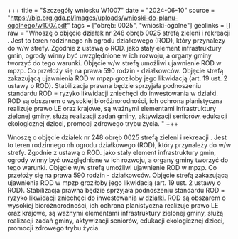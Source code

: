 +++
title = "Szczegóły wniosku W1007"
date = "2024-06-10"
source = "https://bip.brg.gda.pl/images/uploads/wnioski-do-planu-ogolnego/w1007.pdf"
tags = ["obręb: 0025", "wnioski-ogolne"]
geolinks = []
raw = "Wnoszę o objęcie działek nr 248 obręb 0025 strefą zieleni i rekreacji . Jest to teren rodzinnego nh ogrodu działkowego (ROD), który przynależy do w/w strefy. Zgodnie z ustawą o ROD. jako stały element infrastruktury gmin, ogrody winny być uwzględnione w ich rozwoju, a organy gminy tworzyć do tego warunki. Objęcie w/w strefą umożliwi ujawnienie ROD w mpzp. Co przełoży się na prawa 590 rodzin - działkowców.  Objęcie strefą zakazującą ujawnienia ROD w mpzp groziłoby jego likwidacją (art. 19 ust. 2 ustawy o ROD). Stabilizacja prawna będzie sprzyjała podnoszeniu standardu ROD = ryzyko likwidacji zniechęci do inwestowania w działki. ROD są obszarem o wysokiej bioróżnorodności, ich ochrona planistyczna realizuje prawo LE oraz krajowe, są ważnymi elementami infrastruktury zielonej gminy, służą realizacji zadań gminy, aktywizacji seniorów, edukacji ekologicznej dzieci, promocji zdrowego trybu życia. "
+++

Wnoszę o objęcie działek nr 248 obręb 0025 strefą zieleni i rekreacji . Jest to teren rodzinnego
nh
ogrodu działkowego (ROD), który przynależy do w/w strefy. Zgodnie z ustawą o ROD. jako stały element
infrastruktury gmin, ogrody winny być uwzględnione w ich rozwoju, a organy gminy tworzyć do tego warunki.
Objęcie w/w strefą umożliwi ujawnienie ROD w mpzp. Co przełoży się na prawa 590 rodzin - działkowców. 
Objęcie strefą zakazującą ujawnienia ROD w mpzp groziłoby jego likwidacją (art. 19 ust. 2 ustawy o ROD).
Stabilizacja prawna będzie sprzyjała podnoszeniu standardu ROD = ryzyko likwidacji zniechęci do
inwestowania w działki. ROD są obszarem o wysokiej bioróżnorodności, ich ochrona planistyczna realizuje
prawo LE oraz krajowe, są ważnymi elementami infrastruktury zielonej gminy, służą realizacji zadań gminy,
aktywizacji seniorów, edukacji ekologicznej dzieci, promocji zdrowego trybu życia.



